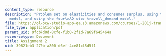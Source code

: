 ```yaml
---
content_type: resource
description: "Problem set on elasticities and consumer surplus, using the Logit\_\
  model, and using the four\xAD step travel\_demand model."
file: https://ol-ocw-studio-app-qa.s3.amazonaws.com/courses/1-201j-transportation-systems-analysis-demand-and-economics-fall-2008/39821eb3270ba800d6ef4ce81cf8d5f1_MIT1_201JF08_hw_2.pdf
file_type: application/pdf
parent_uid: 9fcb7d0d-8cfe-f1b0-2f1d-7a69f645464a
resourcetype: Document
title: Assignment 2
uid: 39821eb3-270b-a800-d6ef-4ce81cf8d5f1
---
```

